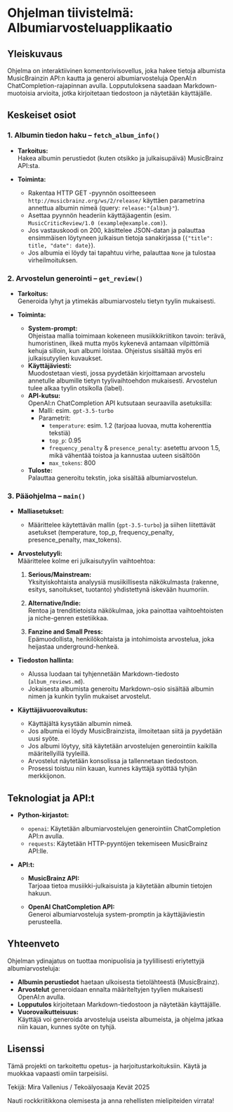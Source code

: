 # Ohjelman tiivistelmä: Albumiarvosteluapplikaatio

## Yleiskuvaus

Ohjelma on interaktiivinen komentorivisovellus, joka hakee tietoja albumista MusicBrainzin API:n kautta ja generoi albumiarvosteluja OpenAI:n ChatCompletion-rajapinnan avulla. Lopputuloksena saadaan Markdown-muotoisia arvioita, jotka kirjoitetaan tiedostoon ja näytetään käyttäjälle.

## Keskeiset osiot

### 1. Albumin tiedon haku – `fetch_album_info()`

- **Tarkoitus:**  
  Hakea albumin perustiedot (kuten otsikko ja julkaisupäivä) MusicBrainz API:sta.
  
- **Toiminta:**
  - Rakentaa HTTP GET -pyynnön osoitteeseen `http://musicbrainz.org/ws/2/release/` käyttäen parametrina annettua albumin nimeä (query: `release:"{album}"`).
  - Asettaa pyynnön headeriin käyttäjäagentin (esim. `MusicCriticReview/1.0 (example@example.com)`).
  - Jos vastauskoodi on 200, käsittelee JSON-datan ja palauttaa ensimmäisen löytyneen julkaisun tietoja sanakirjassa (`{"title": title, "date": date}`).
  - Jos albumia ei löydy tai tapahtuu virhe, palauttaa `None` ja tulostaa virheilmoituksen.

### 2. Arvostelun generointi – `get_review()`

- **Tarkoitus:**  
  Generoida lyhyt ja ytimekäs albumiarvostelu tietyn tyylin mukaisesti.
  
- **Toiminta:**
  - **System-prompt:**  
    Ohjeistaa mallia toimimaan kokeneen musiikkikriitikon tavoin: terävä, humoristinen, ilkeä mutta myös kykenevä antamaan vilpittömiä kehuja silloin, kun albumi loistaa. Ohjeistus sisältää myös eri julkaisutyylien kuvaukset.
  - **Käyttäjäviesti:**  
    Muodostetaan viesti, jossa pyydetään kirjoittamaan arvostelu annetulle albumille tietyn tyylivaihtoehdon mukaisesti. Arvostelun tulee alkaa tyylin otsikolla (label).
  - **API-kutsu:**  
    OpenAI:n ChatCompletion API kutsutaan seuraavilla asetuksilla:
    - Malli: esim. `gpt-3.5-turbo`
    - Parametrit:
      - `temperature`: esim. 1.2 (tarjoaa luovaa, mutta koherenttia tekstiä)
      - `top_p`: 0.95
      - `frequency_penalty` & `presence_penalty`: asetettu arvoon 1.5, mikä vähentää toistoa ja kannustaa uuteen sisältöön
      - `max_tokens`: 800
  - **Tuloste:**  
    Palauttaa generoitu tekstin, joka sisältää albumiarvostelun.

### 3. Pääohjelma – `main()`

- **Malliasetukset:**
  - Määrittelee käytettävän mallin (`gpt-3.5-turbo`) ja siihen liitettävät asetukset (temperature, top_p, frequency_penalty, presence_penalty, max_tokens).

- **Arvostelutyyli:**  
  Määrittelee kolme eri julkaisutyylin vaihtoehtoa:
  
  1. **Serious/Mainstream:**  
     Yksityiskohtaista analyysiä musiikillisesta näkökulmasta (rakenne, esitys, sanoitukset, tuotanto) yhdistettynä iskevään huumoriin.
  
  2. **Alternative/Indie:**  
     Rentoa ja trenditietoista näkökulmaa, joka painottaa vaihtoehtoisten ja niche-genren estetiikkaa.
  
  3. **Fanzine and Small Press:**  
     Epämuodollista, henkilökohtaista ja intohimoista arvostelua, joka heijastaa underground-henkeä.

- **Tiedoston hallinta:**
  - Alussa luodaan tai tyhjennetään Markdown-tiedosto (`album_reviews.md`).
  - Jokaisesta albumista generoitu Markdown-osio sisältää albumin nimen ja kunkin tyylin mukaiset arvostelut.

- **Käyttäjävuorovaikutus:**
  - Käyttäjältä kysytään albumin nimeä.
  - Jos albumia ei löydy MusicBrainzista, ilmoitetaan siitä ja pyydetään uusi syöte.
  - Jos albumi löytyy, sitä käytetään arvostelujen generointiin kaikilla määritellyillä tyyleillä.
  - Arvostelut näytetään konsolissa ja tallennetaan tiedostoon.
  - Prosessi toistuu niin kauan, kunnes käyttäjä syöttää tyhjän merkkijonon.

## Teknologiat ja API:t

- **Python-kirjastot:**
  - `openai`: Käytetään albumiarvostelujen generointiin ChatCompletion API:n avulla.
  - `requests`: Käytetään HTTP-pyyntöjen tekemiseen MusicBrainz API:lle.

- **API:t:**
  - **MusicBrainz API:**  
    Tarjoaa tietoa musiikki-julkaisuista ja käytetään albumin tietojen hakuun.
  
  - **OpenAI ChatCompletion API:**  
    Generoi albumiarvosteluja system-promptin ja käyttäjäviestin perusteella.

## Yhteenveto

Ohjelman ydinajatus on tuottaa monipuolisia ja tyylillisesti eriytettyjä albumiarvosteluja:

- **Albumin perustiedot** haetaan ulkoisesta tietolähteestä (MusicBrainz).
- **Arvostelut** generoidaan ennalta määriteltyjen tyylien mukaisesti OpenAI:n avulla.
- **Lopputulos** kirjoitetaan Markdown-tiedostoon ja näytetään käyttäjälle.
- **Vuorovaikutteisuus:**  
  Käyttäjä voi generoida arvosteluja useista albumeista, ja ohjelma jatkaa niin kauan, kunnes syöte on tyhjä.


## Lisenssi

Tämä projekti on tarkoitettu opetus- ja harjoitustarkoituksiin. Käytä ja muokkaa vapaasti omiin tarpeisiisi.

Tekijä: Mira Vallenius / Tekoälyosaaja Kevät 2025

Nauti rockkriitikkona olemisesta ja anna rehellisten mielipiteiden virrata!

